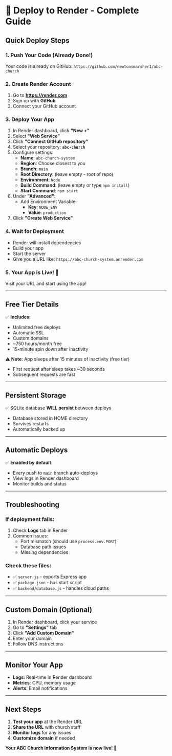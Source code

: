 # 🚀 Deploy to Render - Complete Guide

## Quick Deploy Steps

### 1. Push Your Code (Already Done!)
Your code is already on GitHub: `https://github.com/newtonsmarsher1/abc-church`

### 2. Create Render Account
1. Go to **https://render.com**
2. Sign up with **GitHub**
3. Connect your GitHub account

### 3. Deploy Your App
1. In Render dashboard, click **"New +"**
2. Select **"Web Service"**
3. Click **"Connect GitHub repository"**
4. Select your repository: **`abc-church`**
5. Configure settings:
   - **Name**: `abc-church-system`
   - **Region**: Choose closest to you
   - **Branch**: `main`
   - **Root Directory**: (leave empty - root of repo)
   - **Environment**: `Node`
   - **Build Command**: (leave empty or type `npm install`)
   - **Start Command**: `npm start`
6. Under **"Advanced"**:
   - Add Environment Variable:
     - **Key**: `NODE_ENV`
     - **Value**: `production`
7. Click **"Create Web Service"**

### 4. Wait for Deployment
- Render will install dependencies
- Build your app
- Start the server
- Give you a URL like: `https://abc-church-system.onrender.com`

### 5. Your App is Live! 🎉

Visit your URL and start using the app!

---

## Free Tier Details

✅ **Includes**:
- Unlimited free deploys
- Automatic SSL
- Custom domains
- ~750 hours/month free
- 15-minute spin down after inactivity

⚠️ **Note**: App sleeps after 15 minutes of inactivity (free tier)
- First request after sleep takes ~30 seconds
- Subsequent requests are fast

---

## Persistent Storage

✅ SQLite database **WILL persist** between deploys
- Database stored in HOME directory
- Survives restarts
- Automatically backed up

---

## Automatic Deploys

✅ **Enabled by default**:
- Every push to `main` branch auto-deploys
- View logs in Render dashboard
- Monitor builds and status

---

## Troubleshooting

### If deployment fails:
1. Check **Logs** tab in Render
2. Common issues:
   - Port mismatch (should use `process.env.PORT`)
   - Database path issues
   - Missing dependencies

### Check these files:
- ✅ `server.js` - exports Express app
- ✅ `package.json` - has start script
- ✅ `backend/database.js` - handles cloud paths

---

## Custom Domain (Optional)

1. In Render dashboard, click your service
2. Go to **"Settings"** tab
3. Click **"Add Custom Domain"**
4. Enter your domain
5. Follow DNS instructions

---

## Monitor Your App

- **Logs**: Real-time in Render dashboard
- **Metrics**: CPU, memory usage
- **Alerts**: Email notifications

---

## Next Steps

1. **Test your app** at the Render URL
2. **Share the URL** with church staff
3. **Monitor logs** for any issues
4. **Customize domain** if needed

**Your ABC Church Information System is now live! 🎉**

